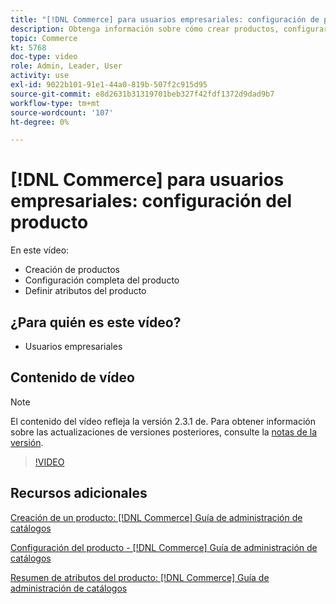 ```yaml
---
title: "[!DNL Commerce] para usuarios empresariales: configuración de producto"
description: Obtenga información sobre cómo crear productos, configurar opciones y utilizar atributos.
topic: Commerce
kt: 5768
doc-type: video
role: Admin, Leader, User
activity: use
exl-id: 9022b101-91e1-44a0-819b-507f2c915d95
source-git-commit: e8d2631b31319701beb327f42fdf1372d9dad9b7
workflow-type: tm+mt
source-wordcount: '107'
ht-degree: 0%

---
```


# [!DNL Commerce] para usuarios empresariales: configuración del producto

En este vídeo:

- Creación de productos
- Configuración completa del producto
- Definir atributos del producto

## ¿Para quién es este vídeo?

- Usuarios empresariales

## Contenido de vídeo

>[!NOTE]
>
>El contenido del vídeo refleja la versión 2.3.1 de. Para obtener información sobre las actualizaciones de versiones posteriores, consulte la [notas de la versión](https://experienceleague.adobe.com/docs/commerce-operations/release/notes/overview.html).

>[!VIDEO](https://video.tv.adobe.com/v/35953?quality=12&learn=on)

## Recursos adicionales

[Creación de un producto: [!DNL Commerce] Guía de administración de catálogos](https://experienceleague.adobe.com/docs/commerce-admin/catalog/products/product-create.html)

[Configuración del producto - [!DNL Commerce] Guía de administración de catálogos](https://experienceleague.adobe.com/docs/commerce-admin/catalog/products/product-create.html#product-settings)

[Resumen de atributos del producto: [!DNL Commerce] Guía de administración de catálogos](https://experienceleague.adobe.com/docs/commerce-admin/catalog/product-attributes/product-attributes.html)
